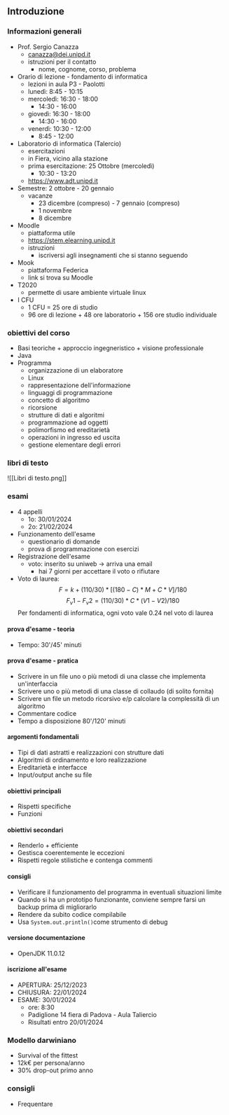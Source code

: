## Introduzione
### Informazioni generali
- Prof. Sergio Canazza
	- canazza@dei.unipd.it
	- istruzioni per il contatto
		- nome, cognome, corso, problema
- Orario di lezione - fondamento di informatica
	- lezioni in aula P3 - Paolotti
	- lunedì: 8:45 - 10:15
	- mercoledì: 16:30 - 18:00
		- 14:30 - 16:00
	- giovedì: 16:30 - 18:00
		- 14:30 - 16:00
	- venerdì: 10:30 - 12:00
		- 8:45 - 12:00
- Laboratorio di informatica (Talercio)
	- esercitazioni
	- in Fiera, vicino alla stazione
	- prima esercitazione: 25 Ottobre (mercoledì)
		- 10:30 - 13:20
	- https://www.adt.unipd.it
- Semestre: 2 ottobre - 20 gennaio
	- vacanze
		- 23 dicembre (compreso) - 7 gennaio (compreso)
		- 1 novembre
		- 8 dicembre
- Moodle
	- piattaforma utile 
	- https://stem.elearning.unipd.it
	- istruzioni
		- iscriversi agli insegnamenti che si stanno seguendo
- Mook
	- piattaforma Federica
	- link si trova su Moodle
- T2020
	- permette di usare ambiente virtuale linux
- I CFU
	- 1 CFU = 25 ore di studio
	- 96 ore di lezione + 48 ore laboratorio + 156 ore studio individuale
### obiettivi del corso
- Basi teoriche + approccio ingegneristico + visione professionale
- Java
- Programma
	- organizzazione di un elaboratore
	- Linux
	- rappresentazione dell'informazione
	- linguaggi di programmazione
	- concetto di algoritmo
	- ricorsione
	- strutture di dati e algoritmi
	- programmazione ad oggetti
	- polimorfismo ed ereditarietà
	- operazioni in ingresso ed uscita
	- gestione elementare degli errori
### libri di testo
![[Libri di testo.png]]
### esami
- 4 appelli
	- 1o: 30/01/2024
	- 2o: 21/02/2024 
- Funzionamento dell'esame
	- questionario di domande
	- prova di programmazione con esercizi
- Registrazione dell'esame
	- voto: inserito su uniweb -> arriva una email
		- hai 7 giorni per accettare il voto o rifiutare
- Voto di laurea:
$$ F=k+(110/30)*[(180-C)*M+C*V]/180 $$
$$ F_v1 - F_v2 = (110/30)*C*(V1-V2)/180 $$
Per fondamenti di informatica, ogni voto vale 0.24 nel voto di laurea
#### prova d'esame - teoria
- Tempo: 30'/45' minuti
#### prova d'esame - pratica
- Scrivere in un file uno o più metodi di una classe che implementa un'interfaccia
- Scrivere uno o più metodi di una classe di collaudo (di solito fornita)
- Scrivere un file un metodo ricorsivo e/p calcolare la complessità di un algoritmo
- Commentare codice
- Tempo a disposizione 80'/120' minuti
#### argomenti fondamentali
- Tipi di dati astratti e realizzazioni con strutture dati
- Algoritmi di ordinamento e loro realizzazione
- Ereditarietà e interfacce
- Input/output anche su file
#### obiettivi principali
- Rispetti specifiche
- Funzioni
#### obiettivi secondari
- Renderlo + efficiente
- Gestisca coerentemente le eccezioni
- Rispetti regole stilistiche e contenga commenti
#### consigli
- Verificare il funzionamento del programma in eventuali situazioni limite
- Quando si ha un prototipo funzionante, conviene sempre farsi un backup prima di migliorarlo
- Rendere da subito codice compilabile
- Usa ```System.out.println()```come strumento di debug
#### versione documentazione
- OpenJDK 11.0.12
#### iscrizione all'esame
- APERTURA: 25/12/2023 
- CHIUSURA: 22/01/2024
- ESAME: 30/01/2024
	- ore: 8:30
	- Padiglione 14 fiera di Padova - Aula Taliercio
	- Risultati entro 20/01/2024
### Modello darwiniano
- Survival of the fittest
- 12k€ per persona/anno
- 30% drop-out primo anno
### consigli
- Frequentare

